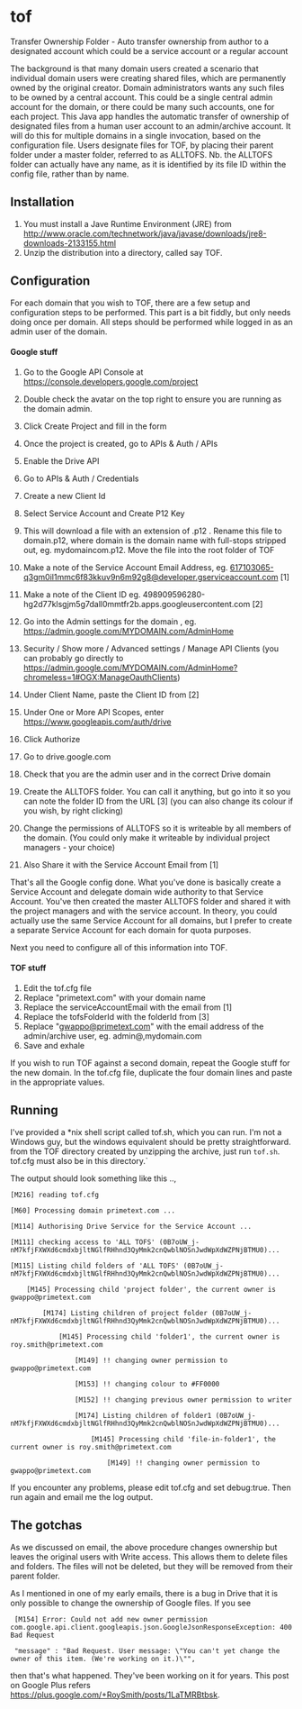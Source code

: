 # tof
Transfer Ownership Folder - Auto transfer ownership from author to a designated account which could be a service account or a regular account

The background is that many domain users created a scenario that individual domain users were creating shared files, which are permanently owned by the original creator. Domain administrators wants any such files to be owned by a central account. This could be a single central admin account for the domain, or there could be many such accounts, one for each project. 
This Java app handles the automatic transfer of ownership of designated files from a human user account to an admin/archive account. 
It will do this for multiple domains in a single invocation, based on the configuration file. Users designate files for TOF, by placing their parent folder under 
a master folder, referred to as ALLTOFS. Nb. the ALLTOFS folder can actually have any name, as it is identified by its file ID within the config file, rather than by name.

## Installation
  1. You must install a Jave Runtime Environment (JRE) from http://www.oracle.com/technetwork/java/javase/downloads/jre8-downloads-2133155.html
  1. Unzip the distribution into a directory, called say TOF.
 


## Configuration
For each domain that you wish to TOF, there are a few setup and configuration steps to be performed. This part is a bit fiddly, but only needs
doing once per domain. All steps should be performed while logged in as an admin user of the domain.

#### Google stuff

  1. Go to the Google API Console at https://console.developers.google.com/project
  
  1. Double check the avatar on the top right to ensure you are running as the domain admin.
  
  1. Click Create Project and fill in the form
  
  1. Once the project is created, go to APIs & Auth / APIs 
  1. Enable the Drive API
  1. Go to APIs & Auth / Credentials
  1. Create a new Client Id
  1. Select Service Account and Create P12 Key
  1. This will download a file with an extension of .p12 . Rename this file to domain.p12, where domain is the domain name with full-stops stripped out, eg. mydomaincom.p12. 
  Move the file into the root folder of TOF
  1. Make a note of the Service Account Email Address, eg. 617103065-q3gm0il1mmc6f83kkuv9n6m92g8@developer.gserviceaccount.com  [1]
  1. Make a note of the Client ID eg. 498909596280-hg2d77klsgjm5g7dall0mmtfr2b.apps.googleusercontent.com [2]
  1. Go into the Admin settings for the domain , eg. https://admin.google.com/MYDOMAIN.com/AdminHome
  1. Security / Show more / Advanced settings / Manage API Clients  (you can probably go directly to https://admin.google.com/MYDOMAIN.com/AdminHome?chromeless=1#OGX:ManageOauthClients)
  1. Under Client Name, paste the Client ID from [2]
  1. Under One or More API Scopes, enter https://www.googleapis.com/auth/drive 
  1. Click Authorize
  1. Go to drive.google.com
  1. Check that you are the admin user and in the correct Drive domain
  1. Create the ALLTOFS folder. You can call it anything, but go into it so you can note the folder ID from the URL [3] (you can also change its colour if you wish, by right clicking)
  1. Change the permissions of ALLTOFS so it is writeable by all members of the domain. (You could only make it writeable by individual project managers - your choice)
  1. Also Share it with the Service Account Email from [1]
  
  That's all the Google config done. What you've done is basically create a Service Account and delegate domain wide authority to that Service Account. 
  You've then created the master ALLTOFS folder and shared it with the project managers and with the service account. In theory, you could actually use the same 
  Service Account for all domains, but I prefer to create a separate Service Account for each domain for quota purposes.
  
  Next you need to configure all of this information into TOF.

#### TOF stuff
  
  1. Edit the tof.cfg file
  1. Replace "primetext.com" with your domain name
  1. Replace the serviceAccountEmail with the email from [1]
  1. Replace the tofsFolderId with the folderId from [3]
  1. Replace "gwappo@primetext.com" with the email address of the admin/archive user, eg. admin@,mydomain.com
  1. Save and exhale
  
If you wish to run TOF against a second domain, repeat the Google stuff for the new domain. In the tof.cfg file, duplicate the four domain lines and paste in the appropriate values.


## Running

I've provided a *nix shell script called tof.sh, which you can run. I'm not a Windows guy, but the windows equivalent should be pretty straightforward.
from the TOF directory created by unzipping the archive, just run `tof.sh`. tof.cfg must also be in this directory.`

The output should look something like this ..,

    [M216] reading tof.cfg

    [M60] Processing domain primetext.com ...

    [M114] Authorising Drive Service for the Service Account ...
    
    [M111] checking access to 'ALL TOFS' (0B7oUW_j-nM7kfjFXWXd6cmdxbjltNGlfRHhnd3QyMmk2cnQwblNOSnJwdWpXdWZPNjBTMU0)...
    
    [M115] Listing child folders of 'ALL TOFS' (0B7oUW_j-nM7kfjFXWXd6cmdxbjltNGlfRHhnd3QyMmk2cnQwblNOSnJwdWpXdWZPNjBTMU0)...
    
        [M145] Processing child 'project folder', the current owner is gwappo@primetext.com
        
            [M174] Listing children of project folder (0B7oUW_j-nM7kfjFXWXd6cmdxbjltNGlfRHhnd3QyMmk2cnQwblNOSnJwdWpXdWZPNjBTMU0)...
            
                [M145] Processing child 'folder1', the current owner is roy.smith@primetext.com
                
                    [M149] !! changing owner permission to gwappo@primetext.com
                    
                    [M153] !! changing colour to #FF0000
                    
                    [M152] !! changing previous owner permission to writer
                    
                    [M174] Listing children of folder1 (0B7oUW_j-nM7kfjFXWXd6cmdxbjltNGlfRHhnd3QyMmk2cnQwblNOSnJwdWpXdWZPNjBTMU0)...
                    
                        [M145] Processing child 'file-in-folder1', the current owner is roy.smith@primetext.com
                        
                            [M149] !! changing owner permission to gwappo@primetext.com
                            


If you encounter any problems, please edit tof.cfg and set debug:true. Then run again and email me the log output.

## The gotchas

As we discussed on email, the above procedure changes ownership but leaves the original users with Write access. This allows them to delete files and folders. 
  The files will not be deleted, but they will be removed from their parent folder.
  
As I mentioned in one of my early emails, there is a bug in Drive that it is only possible to change the ownership of Google files. If you see
   
     [M154] Error: Could not add new owner permission com.google.api.client.googleapis.json.GoogleJsonResponseException: 400 Bad Request
     
     "message" : "Bad Request. User message: \"You can't yet change the owner of this item. (We're working on it.)\"",

then that's what happened. They've been working on it for years. This post on Google Plus refers https://plus.google.com/+RoySmith/posts/1LaTMRBtbsk.